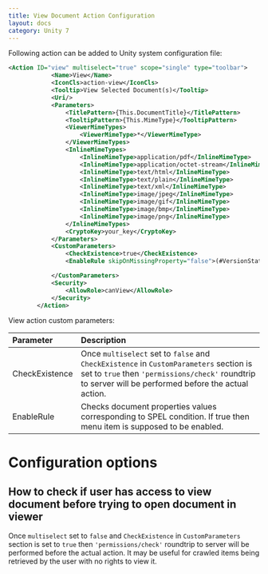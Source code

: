 ```yaml
---
title: View Document Action Configuration
layout: docs
category: Unity 7
---
```

Following action can be added to Unity system configuration file:

```xml
<Action ID="view" multiselect="true" scope="single" type="toolbar">
            <Name>View</Name>
            <IconCls>action-view</IconCls>
            <Tooltip>View Selected Document(s)</Tooltip>
            <Uri/>
            <Parameters>
                <TitlePattern>{This.DocumentTitle}</TitlePattern>
                <TooltipPattern>{This.MimeType}</TooltipPattern>
                <ViewerMimeTypes>
                    <ViewerMimeType>*</ViewerMimeType>
                </ViewerMimeTypes>
                <InlineMimeTypes>
                    <InlineMimeType>application/pdf</InlineMimeType>
                    <InlineMimeType>application/octet-stream</InlineMimeType>
                    <InlineMimeType>text/html</InlineMimeType>
                    <InlineMimeType>text/plain</InlineMimeType>
                    <InlineMimeType>text/xml</InlineMimeType>
                    <InlineMimeType>image/jpeg</InlineMimeType>
                    <InlineMimeType>image/gif</InlineMimeType>
                    <InlineMimeType>image/bmp</InlineMimeType>
                    <InlineMimeType>image/png</InlineMimeType>
                </InlineMimeTypes>
                <CryptoKey>your_key</CryptoKey>
            </Parameters>
            <CustomParameters>
                <CheckExistence>true</CheckExistence>
                <EnableRule skipOnMissingProperty="false">(#VersionStatus==null or #VersionStatus!=3)</EnableRule>

            </CustomParameters>
            <Security>
                <AllowRole>canView</AllowRole>
            </Security>
        </Action>
```
View action custom parameters:

| Parameter       | Description |
|:----------------|:------------|
|CheckExistence   | Once `multiselect` set to `false` and `CheckExistence` in `CustomParameters` section is set to `true` then `'permissions/check'` roundtrip to server will be performed before the actual action.|
|EnableRule       | Checks document properties values corresponding to SPEL condition. If true then menu item is supposed to be enabled.|

# Configuration options

## How to check if user has access to view document before trying to open document in viewer

Once `multiselect` set to `false` and `CheckExistence` in `CustomParameters` section is set to `true` then `'permissions/check'` roundtrip to server will be performed before the actual action. 
It may be useful for crawled items being retrieved by the user with no rights to view it.